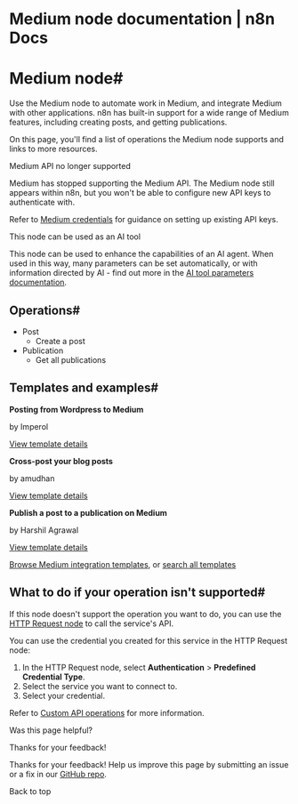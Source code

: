 # Medium node documentation | n8n Docs

[ ](https://github.com/n8n-io/n8n-docs/edit/main/docs/integrations/builtin/app-nodes/n8n-nodes-base.medium.md "Edit this page")

# Medium node#

Use the Medium node to automate work in Medium, and integrate Medium with other applications. n8n has built-in support for a wide range of Medium features, including creating posts, and getting publications. 

On this page, you'll find a list of operations the Medium node supports and links to more resources.

Medium API no longer supported

Medium has stopped supporting the Medium API. The Medium node still appears within n8n, but you won't be able to configure new API keys to authenticate with.

Refer to [Medium credentials](../../credentials/medium/) for guidance on setting up existing API keys.

This node can be used as an AI tool

This node can be used to enhance the capabilities of an AI agent. When used in this way, many parameters can be set automatically, or with information directed by AI - find out more in the [AI tool parameters documentation](../../../../advanced-ai/examples/using-the-fromai-function/).

## Operations#

  * Post
    * Create a post
  * Publication
    * Get all publications

## Templates and examples#

**Posting from Wordpress to Medium**

by Imperol

[View template details](https://n8n.io/workflows/2062-posting-from-wordpress-to-medium/)

**Cross-post your blog posts**

by amudhan

[View template details](https://n8n.io/workflows/418-cross-post-your-blog-posts/)

**Publish a post to a publication on Medium**

by Harshil Agrawal

[View template details](https://n8n.io/workflows/594-publish-a-post-to-a-publication-on-medium/)

[Browse Medium integration templates](https://n8n.io/integrations/medium/), or [search all templates](https://n8n.io/workflows/)

## What to do if your operation isn't supported#

If this node doesn't support the operation you want to do, you can use the [HTTP Request node](../../core-nodes/n8n-nodes-base.httprequest/) to call the service's API.

You can use the credential you created for this service in the HTTP Request node: 

  1. In the HTTP Request node, select **Authentication** > **Predefined Credential Type**.
  2. Select the service you want to connect to.
  3. Select your credential.

Refer to [Custom API operations](../../../custom-operations/) for more information.

Was this page helpful? 

Thanks for your feedback! 

Thanks for your feedback! Help us improve this page by submitting an issue or a fix in our [GitHub repo](https://github.com/n8n-io/n8n-docs). 

Back to top